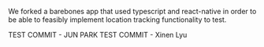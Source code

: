 We forked a barebones app that used typescript and react-native in order to be able to feasibly implement location tracking functionality to test.

TEST COMMIT - JUN PARK
TEST COMMIT - Xinen Lyu
